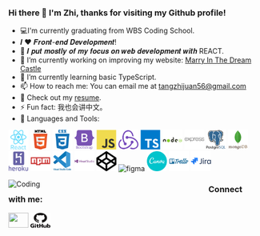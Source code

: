 ### Hi there 👋 I'm Zhi, thanks for visiting my Github profile!

- 💻I'm currently graduating from WBS Coding School. 
-  𝑰 ❤️ 𝑭𝒓𝒐𝒏𝒕-𝒆𝒏𝒅 𝑫𝒆𝒗𝒆𝒍𝒐𝒑𝒎𝒆𝒏𝒕!
- 🖖 𝑰 𝒑𝒖𝒕 𝒎𝒐𝒔𝒕𝒍𝒚 𝒐𝒇 𝒎𝒚 𝒇𝒐𝒄𝒖𝒔 𝒐𝒏 𝒘𝒆𝒃 𝒅𝒆𝒗𝒆𝒍𝒐𝒑𝒎𝒆𝒏𝒕 𝒘𝒊𝒕𝒉 REACT.
- 🔭 I’m currently working on improving my website: [Marry In The Dream Castle](https://github.com/ZhiJuanTang/Castle_Frontend.git)
- 🌱 I’m currently learning basic TypeScript.
- 📫 How to reach me: You can email me at tangzhijuan56@gmail.com
- 📙 Check out my [resume](https://drive.google.com/file/d/13jGs42JyLwFys8GEL22kd5t62ATy_HGv/view?usp=sharing).
- ⚡ Fun fact: 我也会讲中文。
- 🚀 Languages and Tools:
<p align="left"> 
 <img src="https://github.com/devicons/devicon/blob/master/icons/react/react-original-wordmark.svg" alt="figma" width="40" height="40"/> </a> 
 <img src="https://github.com/devicons/devicon/blob/master/icons/html5/html5-original-wordmark.svg" width="40" height="40"/> </a>
 <img src="https://github.com/devicons/devicon/blob/master/icons/css3/css3-plain-wordmark.svg" alt="css3" width="40" height="40"/> </a>
  <img src="https://github.com/devicons/devicon/blob/master/icons/bootstrap/bootstrap-plain-wordmark.svg" alt="figma" width="40" height="40"/> </a> 
<img src="https://github.com/devicons/devicon/blob/master/icons/javascript/javascript-original.svg" alt="figma" width="40" height="40"/> </a>
<img src="https://github.com/devicons/devicon/blob/master/icons/redux/redux-original.svg" alt="figma" width="40" height="40"/> </a> 
 <img src="https://github.com/devicons/devicon/blob/master/icons/typescript/typescript-original.svg" alt="figma" width="40" height="40"/> </a>  
  <img src="https://github.com/devicons/devicon/blob/master/icons/nodejs/nodejs-original-wordmark.svg" alt="figma" width="40" height="40"/> </a>   
  <img src="https://github.com/devicons/devicon/blob/master/icons/express/express-original-wordmark.svg" alt="git" width="40" height="40"/> </a> 
 <img src="https://github.com/devicons/devicon/blob/master/icons/postgresql/postgresql-original-wordmark.svg" width="40" height="40"/> </a>
<img src="https://github.com/devicons/devicon/blob/master/icons/mongodb/mongodb-original-wordmark.svg" alt="figma" width="40" height="40"/> </a> 
 <img src="https://github.com/devicons/devicon/blob/master/icons/heroku/heroku-plain-wordmark.svg" width="40" height="40"/> </a>
 <img src="https://github.com/devicons/devicon/blob/master/icons/npm/npm-original-wordmark.svg" alt="figma" width="40" height="40"/> </a> 
  <img src="https://github.com/devicons/devicon/blob/master/icons/vscode/vscode-original-wordmark.svg" alt="figma" width="40" height="40"/> </a>  
  <img src="https://github.com/devicons/devicon/blob/master/icons/visualstudio/visualstudio-plain-wordmark.svg" alt="figma" width="40" height="40"/> </a> 
 <img src="https://github.com/devicons/devicon/blob/master/icons/codepen/codepen-plain.svg" width="40" height="40"/> </a>
 <img src="https://www.vectorlogo.zone/logos/figma/figma-icon.svg" alt="figma" width="40" height="40"/> </a> 
<img src="https://github.com/devicons/devicon/blob/master/icons/canva/canva-original.svg" alt="figma" width="40" height="40"/> </a> 
 <img src="https://github.com/devicons/devicon/blob/master/icons/trello/trello-plain-wordmark.svg" alt="figma" width="40" height="40"/> </a> 
  <img src="https://github.com/devicons/devicon/blob/master/icons/jira/jira-original-wordmark.svg" alt="figma" width="40" height="40"/> </a> 
 </p>
 
 
  <img align="left" alt="Coding" width="400" src="https://media.giphy.com/media/26tn33aiTi1jkl6H6/giphy.gif">
  
<h3 align="left">Connect with me:</h3>
<p align="left">
<a href="https://www.linkedin.com/in/zhi-juan-tang-dev/" target="blank"><img align="center" src="https://cdn.jsdelivr.net/npm/simple-icons@3.0.1/icons/linkedin.svg" alt="" height="30" width="40" /></a>
 <a href="https://github.com/ZhiJuanTang/ZhiJuanTang/" target="blank"><img align="center" src="https://github.com/devicons/devicon/blob/master/icons/github/github-original-wordmark.svg" alt="" height="30" width="40" /></a>
</p>
